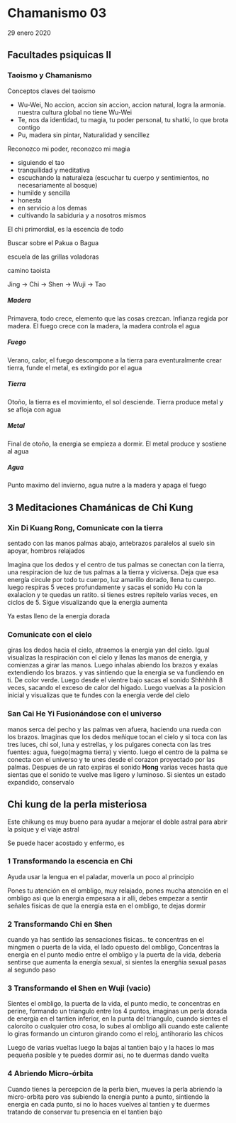 # Chamanismo 03

29 enero 2020

## Facultades psiquicas II

### Taoismo y Chamanismo

Conceptos claves del taoismo

- Wu-Wei, No accion, accion sin accion, accion natural, logra la armonia. nuestra cultura global no tiene Wu-Wei
- Te, nos da identidad, tu magia, tu poder personal, tu shatki, lo que brota contigo
- Pu, madera sin pintar, Naturalidad y sencillez


Reconozco mi poder, reconozco mi magia

- siguiendo el tao
- tranquilidad y meditativa
- escuchando la naturaleza (escuchar tu cuerpo y sentimientos, no necesariamente al bosque)
- humilde y sencilla
- honesta
- en servicio a los demas
- cultivando la sabiduria y a nosotros mismos

El chi primordial, es la escencia de todo

Buscar sobre el Pakua o Bagua

escuela de las grillas voladoras

camino taoista

Jing -> Chi -> Shen -> Wuji -> Tao

##### Madera

Primavera, todo crece, elemento que las cosas crezcan. Infianza regida por madera. El fuego crece con la madera, la madera controla el agua

##### Fuego

Verano, calor, el fuego descompone a la tierra para eventuralmente crear tierra, funde el metal, es extingido por el agua

##### Tierra

Otoño, la tierra es el movimiento, el sol desciende. Tierra produce metal y se afloja con agua

##### Metal 

Final de otoño, la energia se empieza a dormir. El metal produce y sostiene al agua

##### Agua

Punto maximo del invierno, agua nutre a la madera y apaga el fuego


## 3 Meditaciones Chamánicas de Chi Kung

### Xin Di Kuang Rong, Comunicate con la tierra

sentado con las manos palmas abajo, antebrazos paralelos al suelo sin apoyar, hombros relajados

Imagina que los dedos y el centro de tus palmas se conectan con la tierra, una respiracion de luz de tus palmas a la tierra y viciversa. Deja que esa energía circule por todo tu cuerpo, luz amarillo dorado, llena tu cuerpo. luego respiras 5 veces profundamente y sacas el sonido Hu con la exalacion y te quedas un ratito. si tienes estres repitelo varias veces, en ciclos de 5. Sigue visualizando que la energia aumenta

Ya estas lleno de la energia dorada

### Comunicate con el cielo

giras los dedos hacia el cielo, atraemos la energia yan del cielo. Igual visualizas la respiración con el cielo y llenas las manos de energia, y comienzas a girar las manos. Luego inhalas abiendo los brazos y exalas extendiendo los brazos. y vas sintiendo que la energia se va fundiendo en ti. De color verde.
Luego desde el vientre bajo sacas el sonido Shhhhhh 8 veces, sacando el exceso de calor del higado. Luego vuelvas a la posicion inicial y visualizas que te fundes con la energia verde del cielo

### San Cai He Yi Fusionándose con el universo

manos serca del pecho y las palmas ven afuera, haciendo una rueda con los brazos. Imaginas que los dedos meñique tocan el cielo y si toca con las tres luces, chi sol, luna y estrellas, y los pulgares conecta con las tres fuentes: agua, fuego(magma tierra) y viento. luego el centro de la palma se conecta con el universo y te unes desde el corazon proyectado por las palmas. Despues de un rato expiras el sonido **Hong** varias veces hasta que sientas que el sonido te vuelve mas ligero y luminoso. Si sientes un estado expandido, conservalo


## Chi kung de la perla misteriosa


Este chikung es muy bueno para ayudar a mejorar el doble astral para abrir la psique y el viaje astral

Se puede hacer acostado y enfermo, es 

### 1 Transformando la escencia en Chi

Ayuda usar la lengua en el paladar, moverla un poco al principio

Pones tu atención en el ombligo, muy relajado, pones mucha atención en el ombligo asi que la energia empesara a ir alli, debes empezar a sentir señales fisicas de que la energía esta en el ombligo, te dejas dormir

### 2 Transformando Chi en Shen

cuando ya has sentido las sensaciones fisicas..
te concentras en el mingmen o puerta de la vida, el lado opuesto del ombligo, Concentras la energía en el punto medio entre el ombligo y la puerta de la vida, deberia sentirse que aumenta la energía sexual, si sientes la energñia sexual pasas al segundo paso

### 3 Transformando el Shen en Wuji (vacio)

Sientes el ombligo, la puerta de la vida, el punto medio, te concentras en perine, formando un triangulo entre los 4 puntos, imaginas un perla dorada de energía en el tantien inferior, en la punta del triangulo, cuando sientes el calorcito o cualquier otro cosa, lo subes al ombligo alli cuando este caliente lo giras formando un cinturon girando como el reloj, antihorario las chicos

Luego de varias vueltas luego la bajas al tantien bajo y la haces lo mas pequeña posible y te puedes dormir asi, no te duermas dando vuelta

### 4 Abriendo Micro-órbita

Cuando tienes la percepcion de la perla bien, mueves la perla abriendo la micro-orbita pero vas subiendo la energía punto a punto, sintiendo la energia en cada punto, si no lo haces vuelves al tantien y te duermes tratando de conservar tu presencia en el tantien bajo










 





















